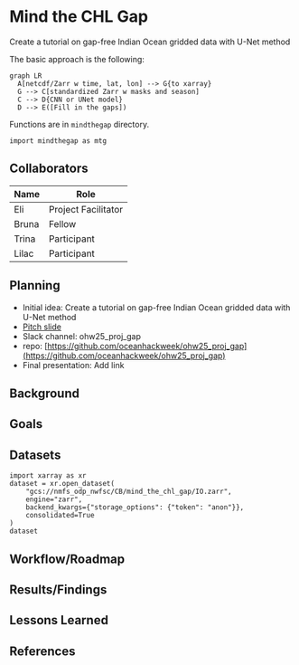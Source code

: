 # Mind the CHL Gap

Create a tutorial on gap-free Indian Ocean gridded data with U-Net method


The basic approach is the following:
```mermaid
graph LR
  A[netcdf/Zarr w time, lat, lon] --> G{to xarray}
  G --> C[standardized Zarr w masks and season]
  C --> D{CNN or UNet model}
  D --> E([Fill in the gaps])
```

Functions are in `mindthegap` directory.
```
import mindthegap as mtg
```

## Collaborators

| Name                | Role                |
|---------------------|---------------------|
| Eli       | Project Facilitator |
| Bruna       | Fellow         |
| Trina       | Participant         |
| Lilac | Participant |


## Planning

* Initial idea: Create a tutorial on gap-free Indian Ocean gridded data with U-Net method
* [Pitch slide](https://docs.google.com/presentation/d/14JyNPC2JicP1IkHbWcDI0xt0FRbDmtdW4NTQo8wN80M/edit?slide=id.g37b3811c38a_11_5#slide=id.g37b3811c38a_11_5)
* Slack channel: ohw25_proj_gap
* repo: [https://github.com/oceanhackweek/ohw25_proj_gap](https://github.com/oceanhackweek/ohw25_proj_gap)
* Final presentation: Add link

## Background

## Goals

## Datasets

```
import xarray as xr
dataset = xr.open_dataset(
    "gcs://nmfs_odp_nwfsc/CB/mind_the_chl_gap/IO.zarr",
    engine="zarr",
    backend_kwargs={"storage_options": {"token": "anon"}},
    consolidated=True
)
dataset
```

## Workflow/Roadmap

## Results/Findings

## Lessons Learned

## References

